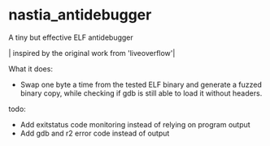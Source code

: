 # nastia_antidebugger
A tiny but effective ELF antidebugger

| inspired by the original work from 'liveoverflow'|

What it does:
- Swap one byte a time from the tested ELF binary and generate a fuzzed binary copy, while checking if gdb is still able to load it without headers.

todo:

- Add exitstatus code monitoring instead of relying on program output
- Add gdb and r2 error code instead of output
